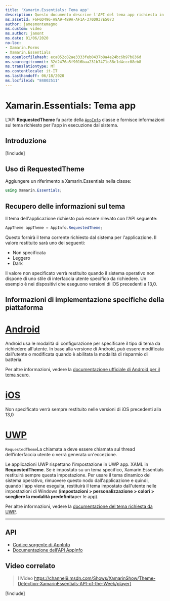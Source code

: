 ```yaml
---
title: 'Xamarin.Essentials: Tema app'
description: Questo documento descrive l'API del tema app richiesta in Xamarin.Essentials , che fornisce informazioni sullo stile del tema richiesto per l'app in esecuzione.
ms.assetid: F6F6D496-A8A9-4B9A-AF1A-370D937E5073
author: jamesmontemagno
ms.custom: video
ms.author: jamont
ms.date: 01/06/2020
no-loc:
- Xamarin.Forms
- Xamarin.Essentials
ms.openlocfilehash: eca052c82ae3333feb0437b8a4e24bc6b97b836d
ms.sourcegitcommit: 32d2476a5f9016baa231b7471c88c1d4ccc08eb8
ms.translationtype: MT
ms.contentlocale: it-IT
ms.lasthandoff: 06/18/2020
ms.locfileid: "84802511"
---
```

# <a name="xamarinessentials-app-theme"></a>Xamarin.Essentials: Tema app

L'API **RequestedTheme** fa parte della [`AppInfo`](app-information.md) classe e fornisce informazioni sul tema richiesto per l'app in esecuzione dal sistema.

## <a name="get-started"></a>Introduzione

[!include[](~/essentials/includes/get-started.md)]

## <a name="using-requestedtheme"></a>Uso di RequestedTheme

Aggiungere un riferimento a Xamarin.Essentials nella classe:

```csharp
using Xamarin.Essentials;
```

## <a name="obtaining-theme-information"></a>Recupero delle informazioni sul tema

Il tema dell'applicazione richiesto può essere rilevato con l'API seguente:

```csharp
AppTheme appTheme = AppInfo.RequestedTheme;

```

Questo fornirà il tema corrente richiesto dal sistema per l'applicazione. Il valore restituito sarà uno dei seguenti:

* Non specificata
* Leggero
* Dark

Il valore non specificato verrà restituito quando il sistema operativo non dispone di uno stile di interfaccia utente specifico da richiedere. Un esempio è nei dispositivi che eseguono versioni di iOS precedenti a 13,0.


## <a name="platform-implementation-specifics"></a>Informazioni di implementazione specifiche della piattaforma

# <a name="android"></a>[Android](#tab/android)

Android usa le modalità di configurazione per specificare il tipo di tema da richiedere all'utente. In base alla versione di Android, può essere modificata dall'utente o modificata quando è abilitata la modalità di risparmio di batteria.

Per altre informazioni, vedere la [documentazione ufficiale di Android per il tema scuro](https://developer.android.com/guide/topics/ui/look-and-feel/darktheme).


# <a name="ios"></a>[iOS](#tab/ios)

Non specificato verrà sempre restituito nelle versioni di iOS precedenti alla 13,0


# <a name="uwp"></a>[UWP](#tab/uwp)

`RequestedTheme`La chiamata a deve essere chiamata sul thread dell'interfaccia utente o verrà generata un'eccezione.

Le applicazioni UWP rispettano l'impostazione in UWP app. XAML in **RequestedTheme**. Se è impostato su un tema specifico, Xamarin.Essentials restituirà sempre questa impostazione. Per usare il tema dinamico del sistema operativo, rimuovere questo nodo dall'applicazione e quindi, quando l'app viene eseguita, restituirà il tema impostato dall'utente nelle impostazioni di Windows (**impostazioni > personalizzazione > colori > scegliere la modalità predefinita**per le app).

Per altre informazioni, vedere la [documentazione del tema richiesta da UWP](https://docs.microsoft.com/uwp/api/windows.ui.xaml.application.requestedtheme).

--------------

## <a name="api"></a>API

- [Codice sorgente di AppInfo](https://github.com/xamarin/Essentials/tree/main/Xamarin.Essentials/AppInfo)
- [Documentazione dell'API AppInfo](xref:Xamarin.Essentials.AppInfo)

## <a name="related-video"></a>Video correlato

> [!Video https://channel9.msdn.com/Shows/XamarinShow/Theme-Detection-XamarinEssentials-API-of-the-Week/player]

[!include[](~/essentials/includes/xamarin-show-essentials.md)]
